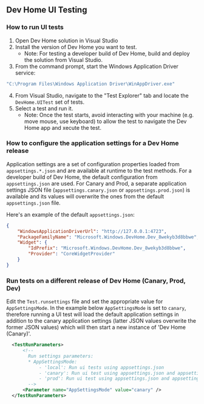 ## Dev Home UI Testing
### How to run UI tests
1. Open Dev Home solution in Visual Studio
2. Install the version of Dev Home you want to test.
   - Note: For testing a developer build of Dev Home, build and deploy the solution from Visual Studio.
3. From the command prompt, start the Windows Application Driver service:
```cmd
"C:\Program Files\Windows Application Driver\WinAppDriver.exe"
```
4. From Visual Studio, navigate to the "Test Explorer" tab and locate the `DevHome.UITest` set of tests.
5. Select a test and run it.
    - Note: Once the test starts, avoid interacting with your machine (e.g. move mouse, use keyboard) to allow the test to navigate the Dev Home app and xecute the test.

### How to configure the application settings for a Dev Home release
Application settings are a set of configuration properties loaded from `appsettings.*.json` and are available at runtime to the test methods.
For a developer build of Dev Home, the default configuration from `appsettings.json` are used. For Canary and Prod, a separate application settings JSON file (`appsettings.canary.json` or `appsettings.prod.json`) is available and its values will overwrite the ones from the default `appsettings.json` file.

Here's an example of the default `appsettings.json`:
```json
{
    "WindowsApplicationDriverUrl": "http://127.0.0.1:4723",
    "PackageFamilyName": "Microsoft.Windows.DevHome.Dev_8wekyb3d8bbwe",
    "Widget": {
        "IdPrefix": "Microsoft.Windows.DevHome.Dev_8wekyb3d8bbwe",
        "Provider": "CoreWidgetProvider"
    }
}
```

### Run tests on a different release of Dev Home (Canary, Prod, Dev)
Edit the `Test.runsettings` file and set the appropriate value for `AppSettingsMode`. In the example below `AppSettingsMode` is set to `canary`, therefore running a UI test will load the default application settings in addition to the canary application settings (latter JSON values overwrite the former JSON values) which will then start a new instance of 'Dev Home (Canary)'.
```xml
  <TestRunParameters>
      <!--
        Run settings parameters:
        * AppSettingsMode:
            - 'local': Run ui tests using appsettings.json
            - 'canary': Run ui test using appsettings.json and appsettings.canary.json
            - 'prod': Run ui test using appsettings.json and appsettings.prod.json
        -->
      <Parameter name="AppSettingsMode" value="canary" />
  </TestRunParameters>
```
